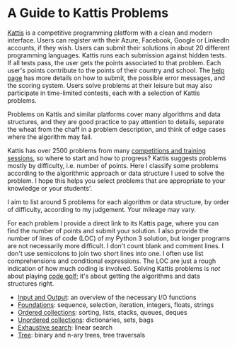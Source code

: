 # A Guide to Kattis Problems

[Kattis](https://open.kattis.com)
is a competitive programming platform with a clean and modern interface.
Users can register with their Azure, Facebook, Google or LinkedIn accounts,
if they wish.
Users can submit their solutions in about 20 different programming languages.
Kattis runs each submission against hidden tests.
If all tests pass, the user gets the points associated to that problem.
Each user's points contribute to the points of their country and school.
The [help page](https://open.kattis.com/help) has more details
on how to submit, the possible error messages, and the scoring system.
Users solve problems at their leisure but may also participate in time-limited
contests, each with a selection of Kattis problems.

Problems on Kattis and similar platforms
cover many algorithms and data structures,
and they are good practice to pay attention to details,
separate the wheat from the chaff in a problem description,
and think of edge cases where the algorithm may fail.

Kattis has over 2500 problems from many
[competitions and training sessions](https://open.kattis.com/problem-sources),
so where to start and how to progress?
Kattis suggests problems mostly by difficulty, i.e. number of points.
Here I classify some problems according to the algorithmic approach or
data structure I used to solve the problem.
I hope this helps you select problems that are appropriate to your knowledge
or your students'.

I aim to list around 5 problems for each algorithm or data structure,
by order of difficulty, according to my judgement. Your mileage may vary.

For each problem I provide a direct link to its Kattis page,
where you can find the number of points and submit your solution.
I also provide the number of lines of code (LOC) of my Python 3 solution,
but longer programs are not necessarily more difficult.
I don't count blank and comment lines.
I don't use semicolons to join two short lines into one.
I often use list comprehensions and conditional expressions.
The LOC are just a rough indication of how much coding is involved.
Solving Kattis problems is _not_ about playing
[code golf](https://en.wikipedia.org/wiki/Code_golf);
it's about getting the algorithms and data structures right.

- [Input and Output](input.md): an overview of the necessary I/O functions
- [Foundations](foundations.md): sequence, selection, iteration, integers, floats, strings
- [Ordered collections](ordered.md): sorting, lists, stacks, queues, deques
- [Unordered collections](unordered.md): dictionaries, sets, bags
- [Exhaustive search](exhaustive.md): linear search
- [Tree](tree.md): binary and n-ary trees, tree traversals
